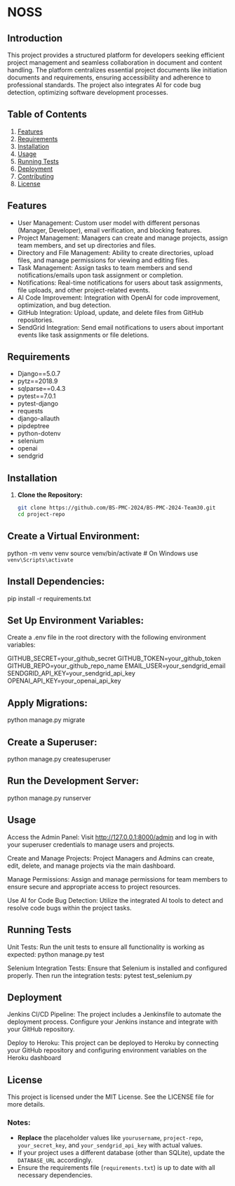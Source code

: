 # NOSS

## Introduction
This project provides a structured platform for developers seeking efficient project management and seamless collaboration in document and content handling. The platform centralizes essential project documents like initiation documents and requirements, ensuring accessibility and adherence to professional standards. The project also integrates AI for code bug detection, optimizing software development processes.

## Table of Contents
1. [Features](#features)
2. [Requirements](#requirements)
3. [Installation](#installation)
4. [Usage](#usage)
5. [Running Tests](#running-tests)
6. [Deployment](#deployment)
7. [Contributing](#contributing)
8. [License](#license)

## Features
- User Management: Custom user model with different personas (Manager, Developer), email verification, and blocking features.
- Project Management: Managers can create and manage projects, assign team members, and set up directories and files.
- Directory and File Management: Ability to create directories, upload files, and manage permissions for viewing and editing files.
- Task Management: Assign tasks to team members and send notifications/emails upon task assignment or completion.
- Notifications: Real-time notifications for users about task assignments, file uploads, and other project-related events.
- AI Code Improvement: Integration with OpenAI for code improvement, optimization, and bug detection.
- GitHub Integration: Upload, update, and delete files from GitHub repositories.
- SendGrid Integration: Send email notifications to users about important events like task assignments or file deletions.

## Requirements
* Django==5.0.7
* pytz==2018.9
* sqlparse==0.4.3
* pytest==7.0.1
* pytest-django
* requests
* django-allauth
* pipdeptree
* python-dotenv
* selenium
* openai
* sendgrid

## Installation

1. **Clone the Repository:**
   ```bash
   git clone https://github.com/BS-PMC-2024/BS-PMC-2024-Team30.git
   cd project-repo

## Create a Virtual Environment:

python -m venv venv
source venv/bin/activate  # On Windows use `venv\Scripts\activate`

## Install Dependencies:

pip install -r requirements.txt

## Set Up Environment Variables:
Create a .env file in the root directory with the following environment variables:

GITHUB_SECRET=your_github_secret
GITHUB_TOKEN=your_github_token
GITHUB_REPO=your_github_repo_name
EMAIL_USER=your_sendgrid_email
SENDGRID_API_KEY=your_sendgrid_api_key
OPENAI_API_KEY=your_openai_api_key

## Apply Migrations:

python manage.py migrate

## Create a Superuser:

python manage.py createsuperuser

## Run the Development Server:

python manage.py runserver

## Usage 

Access the Admin Panel:
Visit http://127.0.0.1:8000/admin and log in with your superuser credentials to manage users and projects.

Create and Manage Projects:
Project Managers and Admins can create, edit, delete, and manage projects via the main dashboard.

Manage Permissions:
Assign and manage permissions for team members to ensure secure and appropriate access to project resources.

Use AI for Code Bug Detection:
Utilize the integrated AI tools to detect and resolve code bugs within the project tasks.

## Running Tests
Unit Tests:
Run the unit tests to ensure all functionality is working as expected:
python manage.py test

Selenium Integration Tests:
Ensure that Selenium is installed and configured properly. Then run the integration tests:
pytest test_selenium.py

## Deployment

Jenkins CI/CD Pipeline:
The project includes a Jenkinsfile to automate the deployment process. Configure your Jenkins instance and integrate with your GitHub repository.

Deploy to Heroku:
This project can be deployed to Heroku by connecting your GitHub repository and configuring environment variables on the Heroku dashboard

## License

This project is licensed under the MIT License. See the LICENSE file for more details.

### Notes:
- **Replace** the placeholder values like `yourusername`, `project-repo`, `your_secret_key`, and `your_sendgrid_api_key` with actual values.
- If your project uses a different database (other than SQLite), update the `DATABASE_URL` accordingly.
- Ensure the requirements file (`requirements.txt`) is up to date with all necessary dependencies.
